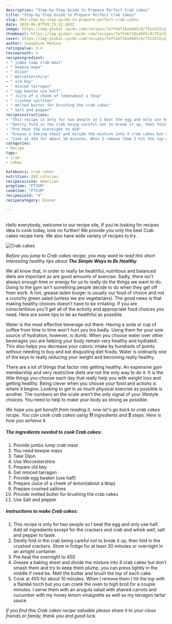 ```yaml
---
description: "Step-by-Step Guide to Prepare Perfect Crab cakes"
title: "Step-by-Step Guide to Prepare Perfect Crab cakes"
slug: 982-step-by-step-guide-to-prepare-perfect-crab-cakes
date: 2020-06-07T09:25:23.603Z
image: https://img-global.cpcdn.com/recipes/7affebf18adb65c9/751x532cq70/crab-cakes-recipe-main-photo.jpg
thumbnail: https://img-global.cpcdn.com/recipes/7affebf18adb65c9/751x532cq70/crab-cakes-recipe-main-photo.jpg
cover: https://img-global.cpcdn.com/recipes/7affebf18adb65c9/751x532cq70/crab-cakes-recipe-main-photo.jpg
author: Josephine Medina
ratingvalue: 3.4
reviewcount: 4
recipeingredient:
- " jumbo lump crab meat"
- " kewpie mayo"
- " Dijon"
- " Worcestershire"
- " old bey"
- " minced tarragon"
- " egg beaten use half"
- " Juice of a cheek of lemonabout a tbsp"
- " crushed saltines"
- " melted butter for brushing the crab cakes"
- " Salt and pepper"
recipeinstructions:
- "This recipe is only for two people so I beat the egg and only use half. Add all ingredients except for the crackers and crab and whisk well, salt and pepper to taste."
- "Gently fold in the crab being careful not to break it up, then fold in the crushed crackers. Store in fridge for at least 30 minutes or overnight in an airtight container."
- "Pre heat the overnight to 450"
- "Grease a baking sheet and divide the mixture into 4 crab cakes but don’t smash them and try to keep them plump, you can press lightly in the middle if need be. Melt the butter and brush the top of each cake."
- "Cook at 450 for about 10 minutes. When I remove them I hit the top with a flambé torch but you can crank the oven to high broil for a couple minutes. I serve them with an arugula salad with shaved carrots and cucumber with my honey lemon vinaigrette as well as my tarragon tartar sauce."
categories:
- Recipe
tags:
- crab
- cakes

katakunci: crab cakes 
nutrition: 263 calories
recipecuisine: American
preptime: "PT35M"
cooktime: "PT51M"
recipeyield: "4"
recipecategory: Dinner

---
```

<br>
Hello everybody, welcome to our recipe site, If you're looking for recipes idea to cook today, look no further! We provide you only the best Crab cakes recipe here. We also have wide variety of recipes to try.
<br>


![Crab cakes](https://img-global.cpcdn.com/recipes/7affebf18adb65c9/751x532cq70/crab-cakes-recipe-main-photo.jpg)

<i>Before you jump to Crab cakes recipe, you may want to read this short interesting healthy tips about <strong>The Simple Ways to Be Healthy</strong>.</i>

We all know that, in order to really be healthful, nutritious and balanced diets are important as are good amounts of exercise. Sadly, there isn't always enough time or energy for us to really do the things we want to do. Going to the gym isn't something people decide to do when they get off from work. A hot, grease laden burger is usually our food of choice and not a crunchy green salad (unless we are vegetarians). The good news is that making healthy choices doesn’t have to be irritating. If you are conscientious you'll get all of the activity and appropriate food choices you need. Here are some tips to be as healthful as possible.

Water is the most effective beverage out there. Having a soda or cup of coffee from time to time won't hurt you too badly. Using them for your sole source of hydration, however, is dumb. When you choose water over other beverages you are helping your body remain very healthy and hydrated. This also helps you decrease your caloric intake by hundreds of points without needing to buy and eat disgusting diet foods. Water is ordinarily one of the keys to really reducing your weight and becoming really healthy.

There are a lot of things that factor into getting healthy. An expensive gym membership and very restrictive diets are not the only way to do it. It is the little things you choose each day that really help you with weight loss and getting healthy. Being clever when you choose your food and actions is where it begins. Looking to get in as much physical exercise as possible is another. The numbers on the scale aren't the only signal of your lifestyle choices. You need to help to make your body as strong as possible. 


<i>We hope you got benefit from reading it, now let's go back to crab cakes recipe. You can cook crab cakes using <strong>11</strong> ingredients and <strong>5</strong> steps. Here is how you achieve it.
</i>

##### The ingredients needed to cook Crab cakes:

1. Provide  jumbo lump crab meat
1. You need  kewpie mayo
1. Take  Dijon
1. Use  Worcestershire
1. Prepare  old bey
1. Get  minced tarragon
1. Provide  egg beaten (use half)
1. Prepare  Juice of a cheek of lemon(about a tbsp)
1. Prepare  crushed saltines
1. Provide  melted butter for brushing the crab cakes
1. Use  Salt and pepper


##### Instructions to make Crab cakes:

1. This recipe is only for two people so I beat the egg and only use half. Add all ingredients except for the crackers and crab and whisk well, salt and pepper to taste.
1. Gently fold in the crab being careful not to break it up, then fold in the crushed crackers. Store in fridge for at least 30 minutes or overnight in an airtight container.
1. Pre heat the overnight to 450
1. Grease a baking sheet and divide the mixture into 4 crab cakes but don’t smash them and try to keep them plump, you can press lightly in the middle if need be. Melt the butter and brush the top of each cake.
1. Cook at 450 for about 10 minutes. When I remove them I hit the top with a flambé torch but you can crank the oven to high broil for a couple minutes. I serve them with an arugula salad with shaved carrots and cucumber with my honey lemon vinaigrette as well as my tarragon tartar sauce.


<i>If you find this Crab cakes recipe valuable please share it to your close friends or family, thank you and good luck.</i>
